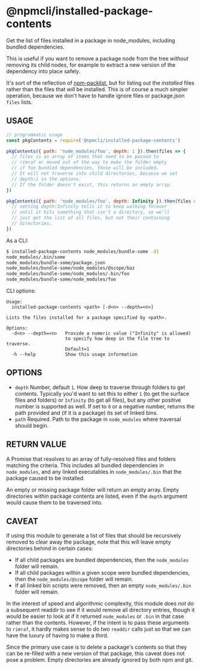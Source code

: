 # @npmcli/installed-package-contents

Get the list of files installed in a package in node_modules, including
bundled dependencies.

This is useful if you want to remove a package node from the tree _without_
removing its child nodes, for example to extract a new version of the
dependency into place safely.

It's sort of the reflection of [npm-packlist](http://npm.im/npm-packlist),
but for listing out the _installed_ files rather than the files that _will_
be installed. This is of course a much simpler operation, because we don't
have to handle ignore files or package.json `files` lists.

## USAGE

```js
// programmatic usage
const pkgContents = require('@npmcli/installed-package-contents')

pkgContents({ path: 'node_modules/foo', depth: 1 }).then(files => {
  // files is an array of items that need to be passed to
  // rimraf or moved out of the way to make the folder empty
  // if foo bundled dependencies, those will be included.
  // It will not traverse into child directories, because we set
  // depth:1 in the options.
  // If the folder doesn't exist, this returns an empty array.
})

pkgContents({ path: 'node_modules/foo', depth: Infinity }).then(files => {
  // setting depth:Infinity tells it to keep walking forever
  // until it hits something that isn't a directory, so we'll
  // just get the list of all files, but not their containing
  // directories.
})
```

As a CLI:

```bash
$ installed-package-contents node_modules/bundle-some -d1
node_modules/.bin/some
node_modules/bundle-some/package.json
node_modules/bundle-some/node_modules/@scope/baz
node_modules/bundle-some/node_modules/.bin/foo
node_modules/bundle-some/node_modules/foo
```

CLI options:

```
Usage:
  installed-package-contents <path> [-d<n> --depth=<n>]

Lists the files installed for a package specified by <path>.

Options:
  -d<n> --depth=<n>   Provide a numeric value ("Infinity" is allowed)
                      to specify how deep in the file tree to traverse.
                      Default=1
  -h --help           Show this usage information
```

## OPTIONS

* `depth` Number, default `1`. How deep to traverse through folders to get
  contents. Typically you'd want to set this to either `1` (to get the
  surface files and folders) or `Infinity` (to get all files), but any
  other positive number is supported as well. If set to `0` or a
  negative number, returns the path provided and (if it is a package) its
  set of linked bins.
* `path` Required. Path to the package in `node_modules` where traversal
  should begin.

## RETURN VALUE

A Promise that resolves to an array of fully-resolved files and folders
matching the criteria. This includes all bundled dependencies in
`node_modules`, and any linked executables in `node_modules/.bin` that the
package caused to be installed.

An empty or missing package folder will return an empty array. Empty
directories _within_ package contents are listed, even if the `depth`
argument would cause them to be traversed into.

## CAVEAT

If using this module to generate a list of files that should be recursively
removed to clear away the package, note that this will leave empty
directories behind in certain cases:

- If all child packages are bundled dependencies, then the
  `node_modules` folder will remain.
- If all child packages within a given scope were bundled dependencies,
  then the `node_modules/@scope` folder will remain.
- If all linked bin scripts were removed, then an empty `node_modules/.bin`
  folder will remain.

In the interest of speed and algorithmic complexity, this module does _not_
do a subsequent readdir to see if it would remove all directory entries,
though it would be easier to look at if it returned `node_modules` or
`.bin` in that case rather than the contents. However, if the intent is to
pass these arguments to `rimraf`, it hardly makes sense to do _two_
`readdir` calls just so that we can have the luxury of having to make a
third.

Since the primary use case is to delete a package's contents so that they
can be re-filled with a new version of that package, this caveat does not
pose a problem. Empty directories are already ignored by both npm and git.
